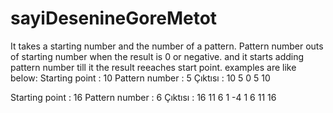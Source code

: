 # sayiDesenineGoreMetot
It takes a starting number and the number of a pattern. Pattern  number outs of starting number when the result is 0 or negative. 
and it starts adding pattern number till it the result reeaches start point. 
examples are like below:
Starting point : 10
Pattern number : 5
Çıktısı : 10 5 0 5 10

Starting point : 16
Pattern number : 6
Çıktısı : 16 11 6 1 -4 1 6 11 16 
